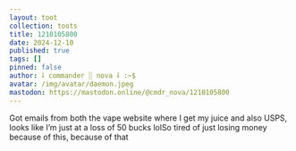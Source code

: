 ```yaml
---
layout: toot
collection: toots
title: 1210105800
date: 2024-12-10
published: true
tags: []
pinned: false
author: ⸸ commander ░ nova ⸸ :~$
avatar: /img/avatar/daemon.jpeg
mastodon: https://mastodon.online/@cmdr_nova/1210105800
---
```


Got emails from both the vape website where I get my juice and also USPS, looks like I’m just at a loss of 50 bucks lolSo tired of just losing money because of this, because of that
